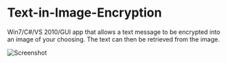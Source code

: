 Text-in-Image-Encryption
==================

Win7/C#/VS 2010/GUI app that allows a text message to be encrypted into an image of your choosing. The text can then be retrieved from the image.

![Screenshot](https://raw.github.com/yibbidy/Text-in-Image-Encryption/master/README-preview1.jpg)